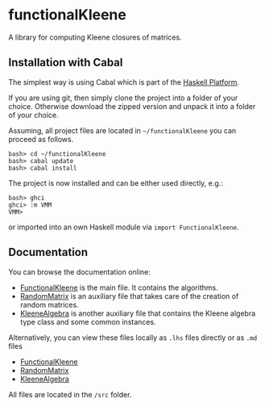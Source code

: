 functionalKleene
================

A library for computing Kleene closures of matrices.

Installation with Cabal
-----------------------

The simplest way is using Cabal which is part of the
[Haskell Platform](http://www.haskell.org/platform/).

If you are using git, then simply clone the project into a folder of your choice.
Otherwise download the zipped version and unpack it into a folder of your choice.

Assuming, all project files are located in `~/functionalKleene` you can proceed as follows.

~~~{.sh}
bash> cd ~/functionalKleene
bash> cabal update
bash> cabal install
~~~

The project is now installed and can be either used directly, e.g.:

~~~{.sh}
bash> ghci
ghci> :m VMM
VMM>
~~~

or imported into an own Haskell module via `import FunctionalKleene`.

Documentation
-------------

You can browse the documentation online:

* [FunctionalKleene](./src/FunctionalKleene.lhs)
  is the main file. It contains the algorithms.
* [RandomMatrix](./src/RandomMatrix.lhs)
  is an auxiliary file that takes care of the creation of random matrices.
* [KleeneAlgebra](./src/KleeneAlgebra.lhs)
  is another auxiliary file that contains the Kleene algebra type class and some common instances.

Alternatively, you can view these files locally as `.lhs` files directly or as `.md` files

* [FunctionalKleene](./src/FunctionalKleene.md)
* [RandomMatrix](./src/RandomMatrix.md)
* [KleeneAlgebra](./src/KleeneAlgebra.md)

All files are located in the `/src` folder.